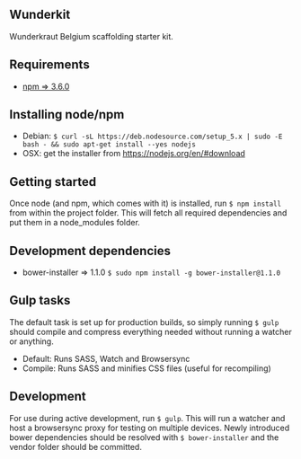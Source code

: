 Wunderkit
---------

Wunderkraut Belgium scaffolding starter kit.

Requirements
------------
- [npm => 3.6.0](https://nodejs.org)

Installing node/npm
-------------------
- Debian: `$ curl -sL https://deb.nodesource.com/setup_5.x | sudo -E bash - && sudo apt-get install --yes nodejs`
- OSX: get the installer from https://nodejs.org/en/#download

Getting started
---------------
Once node (and npm, which comes with it) is installed, run `$ npm install` from within the project folder. This will fetch all required dependencies and put them in a node_modules folder.

Development dependencies
------------------------
- bower-installer => 1.1.0 `$ sudo npm install -g bower-installer@1.1.0`

Gulp tasks
----------
The default task is set up for production builds, so simply running `$ gulp` should compile and compress everything needed without running a watcher or anything.

- Default: Runs SASS, Watch and Browsersync
- Compile: Runs SASS and minifies CSS files (useful for recompiling)

Development
-----------
For use during active development, run `$ gulp`. This will run a watcher and host a browsersync proxy for testing on multiple devices. Newly introduced bower dependencies should be resolved with `$ bower-installer` and the vendor folder should be committed.
